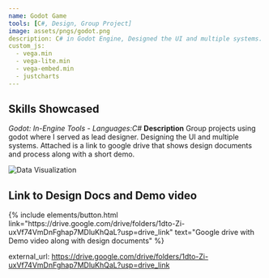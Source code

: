 ```yaml
---
name: Godot Game
tools: [C#, Design, Group Project]
image: assets/pngs/godot.png
description: C# in Godot Engine, Designed the UI and multiple systems.
custom_js:
  - vega.min
  - vega-lite.min
  - vega-embed.min
  - justcharts
---
```

## Skills Showcased
*Godot:* *In-Engine Tools* 
*- Languages:C#*
**Description**
Group projects using godot where I served as lead designer. Designing the UI and multiple systems. Attached is a link to google drive that shows design documents and process along with a short demo.

<img src="{{ site.baseurl }}/assets/pngs/godot.png" alt="Data Visualization">


## Link to Design Docs and Demo video
<div class="left">
{% include elements/button.html link="https://drive.google.com/drive/folders/1dto-Zi-uxVf74VmDnFghap7MDluKhQaL?usp=drive_link" text="Google drive with Demo video along with design documents" %}
</div>






external_url: https://drive.google.com/drive/folders/1dto-Zi-uxVf74VmDnFghap7MDluKhQaL?usp=drive_link
